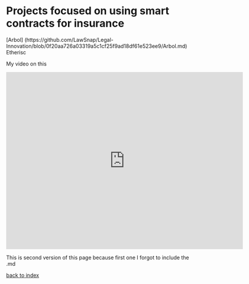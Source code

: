 <h1>Projects focused on using smart contracts for insurance </h1>
[Arbol] (https://github.com/LawSnap/Legal-Innovation/blob/0f20aa726a03319a5c1cf25f9ad18df61e523ee9/Arbol.md) 
Etherisc

My video on this

<iframe
    width="640"
    height="480"
    src="https://www.youtube.com/embed/ehA_YFy8RAU"
    frameborder="0"
    allow="autoplay; encrypted-media"
    allowfullscreen
>
</iframe>

This is second version of this page because first one I forgot to include the .md

[back to index](readme.md)
